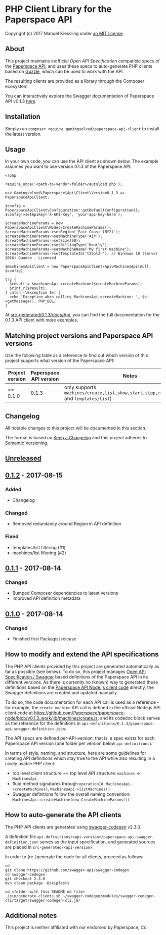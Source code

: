 # PHP Client Library for the Paperspace API

Copyright (c) 2017 Manuel Kiessling under [an MIT license](LICENSE).


## About

This project maintains inofficial *Open API Specification* compatible specs of the
[Paperspace API](https://paperspace.github.io/paperspace-node/index.html), and uses these specs to auto-generate PHP
clients based on [Guzzle](https://github.com/guzzle/guzzle), which can be used to work with the API.

The resulting clients are provided as a library through the Composer ecosystem. 

You can interactively explore the Swagger documentation of Paperspace API v0.1.3
[here](https://gamingsolved.github.io/paperspace-api-php-client/swagger-docs/0.1.3/).


## Installation

Simply run `composer require gamingsolved/paperspace-api-client` to install the latest version.


## Usage

In your own code, you can use the API client as shown below. The example assumes you want to use version 0.1.3 of the
Paperspace API.

```
<?php

require_once('<path-to-vendor-folder>/autoload.php');

use Gamingsolved\Paperspace\Api\Client\Version0_1_3 as PaperspaceApiClient;

$config = PaperspaceApiClient\Configuration::getDefaultConfiguration();
$config->setApiKey('X-API-Key', 'your-api-key-here');

$createMachineParams = new PaperspaceApiClient\Model\CreateMachineParams();
$createMachineParams->setRegion('East Coast (NY2)');
$createMachineParams->setMachineType('Air');
$createMachineParams->setSize(50);
$createMachineParams->setBillingType('hourly');
$createMachineParams->setMachineName('My first machine');
$createMachineParams->setTemplateId('t23ol2r'); // Windows 10 (Server 2016) Quadro - Licensed

$machinesApiClient = new PaperspaceApiClient\Api\MachinesApi(null, $config);

try {
  $result = $machinesApi->createMachine($createMachineParams);
  print_r($result);
} catch (\Exception $e) {
  echo 'Exception when calling MachinesApi->createMachine: ', $e->getMessage(), PHP_EOL;
}
```

At
[src-generated/0.1.3/docs/Api](https://github.com/gamingsolved/paperspace-api-php-client/tree/master/src-generated/0.1.3/docs/Api),
you can find the full documentation for the 0.1.3 API client with more examples.


## Matching project versions and Paperspace API versions

Use the following table as a reference to find out which version of this project supports what version of the Paperspace
API:

| Project version | Paperspace API version | Notes                                                                                      |
|-----------------|------------------------|--------------------------------------------------------------------------------------------|
| >= 0.1.0        | 0.1.3                  | only supports `machines/create,list,show,start,stop,restart,destroy` and `templates/list`) |



## Changelog
All notable changes to this project will be documented in this section.

The format is based on [Keep a Changelog](http://keepachangelog.com/en/1.0.0/) and this project adheres to
[Semantic Versioning](http://semver.org/spec/v2.0.0.html).

## [Unreleased]

## [0.1.2] - 2017-08-15
### Added
- Changelog

### Changed
- Removed redundancy around Region in API definition

### Fixed
- templates/list filtering (#1)
- machines/list filtering (#2)

## [0.1.1] - 2017-08-14
### Changed
- Bumped Composer dependencies to latest versions
- Improved API definition metadata

## [0.1.0] - 2017-08-14
### Changed
- Finished first Packagist release

[Unreleased]: https://github.com/gamingsolved/paperspace-api-php-client/compare/0.1.2...HEAD
[0.1.2]: https://github.com/gamingsolved/paperspace-api-php-client/compare/0.1.1...0.1.2
[0.1.1]: https://github.com/gamingsolved/paperspace-api-php-client/compare/0.1.0...0.1.1
[0.1.0]: https://github.com/gamingsolved/paperspace-api-php-client/compare/015c439...0.1.1


## How to modify and extend the API specifications

The PHP API clients provided by this project are generated automatically as far as possible (see below). To do so, this
project manages [Open API Specification / Swagger](https://swagger.io/specification/) based definitions of the
Paperspace API in its different versions. As there is currently no (known) way to generated these definitions based on
the [Paperspace API Node.js client code](https://github.com/Paperspace/paperspace-node) directly, the Swagger
definitions are created and updated manually.

To do so, the code documentation for each API call is used as a reference - for example, the `create machine` API call
is defined in the official Node.js API client code at
https://github.com/Paperspace/paperspace-node/blob/v0.1.3_work/lib/machines/create.js, and its codedoc block serves as
the reference for the definitions in `api-definitions/0.1.3/paperspace-api-swagger-definition.json`.

The API specs are defined per-API-version, that is, a spec exists for each Paperspace API version (one folder per
version below `api-definitions`).

In terms of style, naming, and structure, here are some guidelines for creating API definitions which stay true to the
API while also resulting in a nicely usable PHP client:

- top level client structure == top level API structure: `machines` -> `MachinesApi`
- fluid method signatures through `operationId`: `MachinesApi->createMachine()`, `MachinesApi->listMachines()` 
- Swagger definitions follow the overall naming convention: `MachinesApi::createMachine(new CreateMachineParams())` 


## How to auto-generate the API clients

The PHP API clients are generated using [swagger-codegen](https://github.com/swagger-api/swagger-codegen) v2.3.0.

A definition file `api-definitions/<api-version>/paperspace-api-swagger-definition.json` serves as the input
specification, and generated sources are placed in
`src-generated/<api-version>`.

In order to (re-)generate the code for all clients, proceed as follows:

    cd
    git clone https://github.com/swagger-api/swagger-codegen
    cd swagger-codegen
    git checkout 2.3.0
    mvn clean package -DskipTests

    cd <folder with this README.md file>
    ./bin/generate-clients.sh ~/swagger-codegen/modules/swagger-codegen-cli/target/swagger-codegen-cli.jar


## Additional notes

This project is neither affiliated with nor endorsed by Paperspace, Co.
